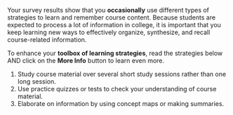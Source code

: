 
Your survey results show that you **occasionally** use different types of strategies to learn and remember course content. Because students are expected to process a lot of information in college, it is important that you keep learning new ways to effectively organize, synthesize, and recall course-related information.

To enhance your **toolbox of learning strategies**, read the strategies below AND click on the **More Info** button to learn even more.

1.	Study course material over several short study sessions rather than one long session.
2.	Use practice quizzes or tests to check your understanding of course material. 
3.	Elaborate on information by using concept maps or making summaries.
